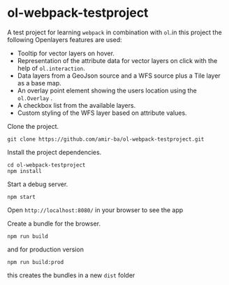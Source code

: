 # ol-webpack-testproject
A test project for learning `webpack` in combination with `ol`.in this project the following Openlayers features are used:

- Tooltip for vector layers on hover.
- Representation of the attribute data for vector layers on click with the help of `ol.interaction`.
- Data layers from a GeoJson source and a WFS source plus a Tile layer as a base map.
- An overlay point element  showing the users location using the `ol.Overlay` .
- A checkbox list from the available layers.
- Custom styling of the WFS layer based on attribute values.


Clone the project.

    git clone https://github.com/amir-ba/ol-webpack-testproject.git

Install the project dependencies.

    cd ol-webpack-testproject
    npm install

Start a debug server.

    npm start

Open `http://localhost:8080/` in your browser to see the app

Create a bundle for the browser.

    npm run build

and for production version 

    npm run build:prod

this creates the bundles in a new `dist` folder


    
 